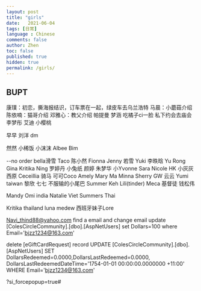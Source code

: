 ```yaml
---
layout: post
title: "girls"
date:   2021-06-04
tags: [日常]
language : Chinese
comments: false
author: Zhen
toc: false
published: true
hidden: true
permalink: /girls/
---
```

## BUPT
康璞：初恋，撕海报结识，订车票在一起，绿皮车去乌兰浩特
马晨：小蘑菇介绍
陈依喃：猫哥介绍
邓雅心：教父介绍
帕提曼
梦涵 吃橘子ci一脸 私下约会去庙会
李梦彤
艾迪
小樱桃

早早
刘洋
dm

然然
小稀饭
小沫沫
Albee
Bim

--no order
bella滑雪
Taco
陈小然
Fionna
Jenny
若雪
Yuki
李昳晗
Yu Rong
Gina
Kritika
Ning
罗婷丹
小兔纸
颜婷
朱梦华
小Yvonne
Sara
Nicole HK
小灰灰
西原
Ceceillia 骑马
可可Coco
Amely
Mary Ma
Minna
Sherry
GW
云云
Yumi taiwan
黎欣
七七 不服输的小尾巴 
Summer Keh
Lili(tinder)
Meca 基督徒
钱松伟

Mandy
Omi india
Natalie Viet
Summers Thai

Kritika thailand
luna medew
西班牙妹子Lore



Navi_thind88@yahoo.com
find a email and change email
  update [ColesCircleCommunity].[dbo].[AspNetUsers]
  set Dollars=100
  where Email='bjzz1234@163.com'

delete [eGiftCardRequest] record
  UPDATE [ColesCircleCommunity].[dbo].[AspNetUsers]
  SET DollarsRedeemed=0.0000,DollarsLastRedeemed=0.0000,
  DollarsLastRedeemedDateTime='1754-01-01 00:00:00.0000000 +11:00'
  WHERE Email='bjzz1234@163.com'

?si_forcepopup=true#
<!--stackedit_data:
eyJoaXN0b3J5IjpbLTI2NTMyMjY3NiwyNDMwNjk4MzUsMTUwNz
c2ODU2MSwtMTYxNDc5Mjg1NSwtMjE0Mzc5NjQwOSwtMTQzNjM5
MDA2NCwtMTY2NzMxNzI2NSwxMzE3MjYwMDg4LC0yNzc5MjAyNT
YsLTczMzA3MDg5OSwyMTQzNTk5NzAwLDE2MjY1NTM3OTgsMjYz
NzU4MDgzLDEyODM2MjI2NTUsMzI2MDEyNDQ1LC02MDIyMTc5Ni
wxMjI2NTMzMTc0LC04MzU5Njk1OTcsLTcyMDQwMjEwMyw5MzA3
NDIzNV19
-->